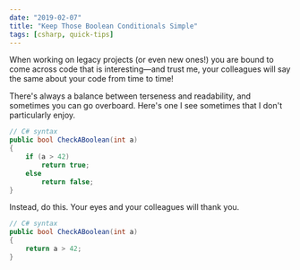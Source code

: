 ```yaml
---
date: "2019-02-07"
title: "Keep Those Boolean Conditionals Simple"
tags: [csharp, quick-tips]
---
```


When working on legacy projects (or even new ones!) you are bound to come across code that is interesting—and trust me, your colleagues will say the same about your code from time to time!

There's always a balance between terseness and readability, and sometimes you can go overboard. Here's one I see sometimes that I don't particularly enjoy.

```csharp
// C# syntax
public bool CheckABoolean(int a)
{
    if (a > 42)
        return true;
    else
        return false;
}
```

Instead, do this. Your eyes and your colleagues will thank you.

```csharp
// C# syntax
public bool CheckABoolean(int a)
{
    return a > 42;
}
```

